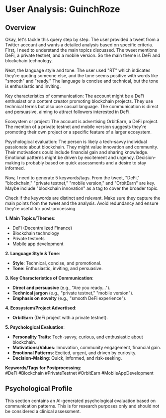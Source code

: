 # User Analysis: GuinchRoze

## Overview

<think>
Okay, let's tackle this query step by step. The user provided a tweet from a Twitter account and wants a detailed analysis based on specific criteria. First, I need to understand the main topics discussed. The tweet mentions DeFi, a private testnet, and a mobile version. So the main theme is DeFi and blockchain technology.

Next, the language style and tone. The user used "RT" which indicates they're quoting someone else, and the tone seems positive with words like "smooth" and "ready." The language is concise and technical, but the tone is enthusiastic and inviting.

Key characteristics of communication: The account might be a DeFi enthusiast or a content creator promoting blockchain projects. They use technical terms but also use casual language. The communication is direct and persuasive, aiming to attract followers interested in DeFi.

Ecosystem or project: The account is advertising OrbitEarn, a DeFi project. The mention of a private testnet and mobile version suggests they're promoting their own project or a specific feature of a larger ecosystem.

Psychological evaluation: The person is likely a tech-savvy individual passionate about blockchain. They might value innovation and community. Their motivations could include financial gain and sharing knowledge. Emotional patterns might be driven by excitement and urgency. Decision-making is probably based on quick assessments and a desire to stay informed.

Now, I need to generate 5 keywords/tags. From the tweet, "DeFi," "blockchain," "private testnet," "mobile version," and "OrbitEarn" are key. Maybe include "blockchain innovation" as a tag to cover the broader topic.

Check if the keywords are distinct and relevant. Make sure they capture the main points from the tweet and the analysis. Avoid redundancy and ensure they're useful for post-processing.
</think>

**1. Main Topics/Themes**:  
- DeFi (Decentralized Finance)  
- Blockchain technology  
- Private testnets  
- Mobile app development  

**2. Language Style & Tone**:  
- **Style**: Technical, concise, and promotional.  
- **Tone**: Enthusiastic, inviting, and persuasive.  

**3. Key Characteristics of Communication**:  
- **Direct and persuasive** (e.g., "Are you ready...").  
- **Technical jargon** (e.g., "private testnet," "mobile version").  
- **Emphasis on novelty** (e.g., "smooth DeFi experience").  

**4. Ecosystem/Project Advertised**:  
- **OrbitEarn** (DeFi project with a private testnet).  

**5. Psychological Evaluation**:  
- **Personality Traits**: Tech-savvy, curious, and enthusiastic about blockchain.  
- **Motivations/Values**: Innovation, community engagement, financial gain.  
- **Emotional Patterns**: Excited, urgent, and driven by curiosity.  
- **Decision-Making**: Quick, informed, and risk-seeking.  

**Keywords/Tags for Postprocessing**:  
#DeFi #Blockchain #PrivateTestnet #OrbitEarn #MobileAppDevelopment

## Psychological Profile

This section contains an AI-generated psychological evaluation based on communication patterns. This is for research purposes only and should not be considered a clinical assessment.